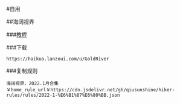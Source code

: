 #自用

##海阔视界

###[教程](https://www.bilibili.com/video/BV1YN411Q7Ho)

###下载
```
https://haikuo.lanzoui.com/u/GoldRiver
```

###复制规则
```
海阔视界，2022.1月合集￥home_rule_url￥https://cdn.jsdelivr.net/gh/qiusunshine/hiker-rules/rules/2022-1-%E6%B1%87%E6%80%BB.json
```
